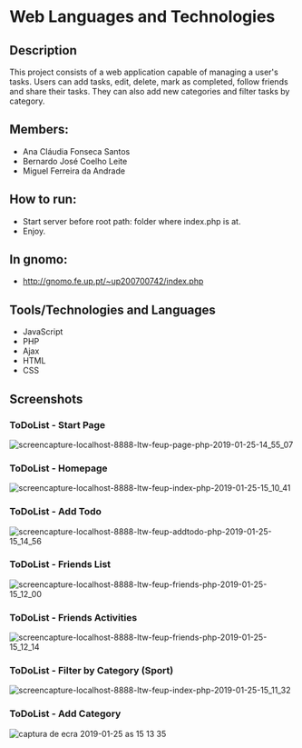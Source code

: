 # Web Languages and Technologies

## Description

This project consists of a web application capable of managing a user's tasks. Users can add tasks, edit, delete, mark as completed, follow friends and share their tasks. They can also add new categories and filter tasks by category.

## Members:

* Ana Cláudia Fonseca Santos
* Bernardo José Coelho Leite
* Miguel Ferreira da Andrade

## How to run:
* Start server before root path: folder where index.php is at.
* Enjoy.

## In gnomo:
* http://gnomo.fe.up.pt/~up200700742/index.php
	
## Tools/Technologies and Languages

* JavaScript
* PHP
* Ajax
* HTML
* CSS
	
## Screenshots

### ToDoList - Start Page

![screencapture-localhost-8888-ltw-feup-page-php-2019-01-25-14_55_07](https://user-images.githubusercontent.com/22004638/51754371-0b761180-20b4-11e9-9dde-736c019f33c5.png)

### ToDoList - Homepage

![screencapture-localhost-8888-ltw-feup-index-php-2019-01-25-15_10_41](https://user-images.githubusercontent.com/22004638/51754369-0b761180-20b4-11e9-90e1-81755baa2181.png)

### ToDoList - Add Todo

![screencapture-localhost-8888-ltw-feup-addtodo-php-2019-01-25-15_14_56](https://user-images.githubusercontent.com/22004638/51754365-0add7b00-20b4-11e9-894e-4b91c3236df8.png)

### ToDoList - Friends List

![screencapture-localhost-8888-ltw-feup-friends-php-2019-01-25-15_12_00](https://user-images.githubusercontent.com/22004638/51754367-0add7b00-20b4-11e9-9e06-37572f3dd780.png)

### ToDoList - Friends Activities

![screencapture-localhost-8888-ltw-feup-friends-php-2019-01-25-15_12_14](https://user-images.githubusercontent.com/22004638/51754366-0add7b00-20b4-11e9-8590-c9d127278958.png)

### ToDoList - Filter by Category (Sport)

![screencapture-localhost-8888-ltw-feup-index-php-2019-01-25-15_11_32](https://user-images.githubusercontent.com/22004638/51754368-0add7b00-20b4-11e9-8e4f-dae2131915cb.png)

### ToDoList - Add Category

![captura de ecra 2019-01-25 as 15 13 35](https://user-images.githubusercontent.com/22004638/51754379-1630a680-20b4-11e9-8115-c851c2e3c165.png)
